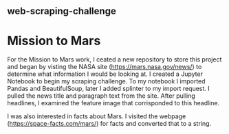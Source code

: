 ## web-scraping-challenge
# Mission to Mars

For the Mission to Mars work, I ceated a new repository to store this project and began by visting the NASA site (https://mars.nasa.gov/news/) to determine what information I would be looking at.  I created a Jupyter Notebook to begin my scraping challenge. To my notebook I imported Pandas and BeautifulSoup, later I added splinter to my import request.  I pulled the news title and paragraph text from the site.  After pulling headlines, I examined the feature image that corrisponded to this headline.  

I was also interested in facts about Mars.  I visited the webpage (https://space-facts.com/mars/) for facts and converted that to a string.
